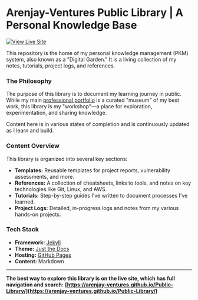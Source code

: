 # Arenjay-Ventures Public Library | A Personal Knowledge Base

[![View Live Site](https://img.shields.io/badge/View%20Live%20Library-arenjay--ventures.github.io/Public--Library-green?style=for-the-badge&logo=github)](https://arenjay-ventures.github.io/Public-Library/)

This repository is the home of my personal knowledge management (PKM) system, also known as a "Digital Garden." It is a living collection of my notes, tutorials, project logs, and references.

### The Philosophy

The purpose of this library is to document my learning journey in public. While my main [professional portfolio](https://arenjay-ventures.github.io) is a curated "museum" of my best work, this library is my "workshop"—a place for exploration, experimentation, and sharing knowledge.

Content here is in various states of completion and is continuously updated as I learn and build.

### Content Overview

This library is organized into several key sections:

*   **Templates:** Reusable templates for project reports, vulnerability assessments, and more.
*   **References:** A collection of cheatsheets, links to tools, and notes on key technologies like Git, Linux, and AWS.
*   **Tutorials:** Step-by-step guides I've written to document processes I've learned.
*   **Project Logs:** Detailed, in-progress logs and notes from my various hands-on projects.

### Tech Stack

*   **Framework:** [Jekyll](https://jekyllrb.com/)
*   **Theme:** [Just the Docs](https://just-the-docs.github.io/just-the-docs/)
*   **Hosting:** [GitHub Pages](https://pages.github.com/)
*   **Content:** Markdown

---

**The best way to explore this library is on the live site, which has full navigation and search:** **[https://arenjay-ventures.github.io/Public-Library/](https://arenjay-ventures.github.io/Public-Library/)**